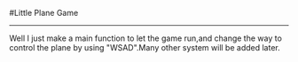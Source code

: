 #Little Plane Game

---
Well I just make a main function to let the game run,and change the way to control the plane by using "WSAD".Many other system will be added later.
